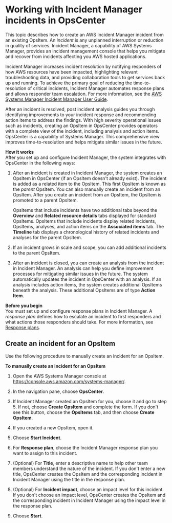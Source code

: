 # Working with Incident Manager incidents in OpsCenter<a name="OpsCenter-create-OpsItems-for-Incident-Manager"></a>

This topic describes how to create an AWS Incident Manager incident from an existing OpsItem\. An *incident* is any unplanned interruption or reduction in quality of services\. Incident Manager, a capability of AWS Systems Manager, provides an incident management console that helps you mitigate and recover from incidents affecting you AWS hosted applications\.

Incident Manager increases incident resolution by notifying responders of how AWS resources have been impacted, highlighting relevant troubleshooting data, and providing collaboration tools to get services back up and running\. To achieve the primary goal of reducing the time\-to\-resolution of critical incidents, Incident Manager automates response plans and allows responder team escalation\. For more information, see the [AWS Systems Manager Incident Manager User Guide](https://docs.aws.amazon.com/incident-manager/latest/userguide)\.

After an incident is resolved, post incident analysis guides you through identifying improvements to your incident response and recommending action items to address the findings\. With high severity operational issues such as incidents, creating an OpsItem in OpsCenter provides operators with a complete view of the incident, including analysis and action items\. OpsCenter is a capability of Systems Manager\. This comprehensive view improves time\-to\-resolution and helps mitigate similar issues in the future\.

**How it works**  
After you set up and configure Incident Manager, the system integrates with OpsCenter in the following ways:

1. After an incident is created in Incident Manager, the system creates an OpsItem in OpsCenter \(if an OpsItem doesn't already exist\)\. The incident is added as a related item to the OpsItem\. This first OpsItem is known as the *parent* OpsItem\. You can also manually create an incident from an OpsItem\. After you create an incident from an OpsItem, the OpsItem is promoted to a parent OpsItem\.

   OpsItems that include incidents have two additional tabs beyond the **Overview** and **Related resource details** tabs displayed for standard OpsItems\. OpsItems that include incidents display related incidents, OpsItems, analyses, and action items on the **Associated items** tab\. The **Timeline** tab displays a chronological history of related incidents and analyses for the parent OpsItem\.

1. If an incident grows in scale and scope, you can add additional incidents to the parent OpsItem\.

1. After an incident is closed, you can create an analysis from the incident in Incident Manager\. An analysis can help you define improvement processes for mitigating similar issues in the future\. The system automatically updates the incident in OpsCenter with an analysis\. If an analysis includes action items, the system creates additional OpsItems beneath the analysis\. These additional OpsItems are of type **Action Item**\. 

**Before you begin**  
You must set up and configure response plans in Incident Manager\. A *response plan* defines how to escalate an incident to first responders and what actions those responders should take\. For more information, see [Response plans](https://docs.aws.amazon.com/incident-manager/latest/userguide/response-plans.html)\.

## Create an incident for an OpsItem<a name="OpsCenter-create-OpsItems-for-Incident-Manager-create"></a>

Use the following procedure to manually create an incident for an OpsItem\.

**To manually create an incident for an OpsItem**

1. Open the AWS Systems Manager console at [https://console\.aws\.amazon\.com/systems\-manager/](https://console.aws.amazon.com/systems-manager/)\.

1. In the navigation pane, choose **OpsCenter**\.

1. If Incident Manager created an OpsItem for you, choose it and go to step 5\. If not, choose **Create OpsItem** and complete the form\. If you don't see this button, choose the **OpsItems** tab, and then choose **Create OpsItem**\.

1. If you created a new OpsItem, open it\.

1. Choose **Start Incident**\.

1. For **Response plan**, choose the Incident Manager response plan you want to assign to this incident\.

1. \(Optional\) For **Title**, enter a descriptive name to help other team members understand the nature of the incident\. If you don't enter a new title, OpsCenter creates the OpsItem and the corresponding incident in Incident Manager using the title in the response plan\.

1. \(Optional\) For **Incident impact**, choose an impact level for this incident\. If you don't choose an impact level, OpsCenter creates the OpsItem and the corresponding incident in Incident Manager using the impact level in the response plan\.

1. Choose **Start**\.